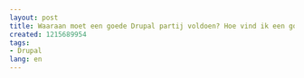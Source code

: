 ```yaml
---
layout: post
title: Waaraan moet een goede Drupal partij voldoen? Hoe vind ik een goed Drupalbedrijf?
created: 1215689954
tags:
- Drupal
lang: en
---
```


